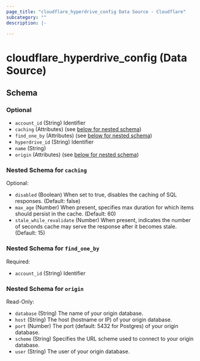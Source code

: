 ```yaml
---
page_title: "cloudflare_hyperdrive_config Data Source - Cloudflare"
subcategory: ""
description: |-
  
---
```


# cloudflare_hyperdrive_config (Data Source)




<!-- schema generated by tfplugindocs -->
## Schema

### Optional

- `account_id` (String) Identifier
- `caching` (Attributes) (see [below for nested schema](#nestedatt--caching))
- `find_one_by` (Attributes) (see [below for nested schema](#nestedatt--find_one_by))
- `hyperdrive_id` (String) Identifier
- `name` (String)
- `origin` (Attributes) (see [below for nested schema](#nestedatt--origin))

<a id="nestedatt--caching"></a>
### Nested Schema for `caching`

Optional:

- `disabled` (Boolean) When set to true, disables the caching of SQL responses. (Default: false)
- `max_age` (Number) When present, specifies max duration for which items should persist in the cache. (Default: 60)
- `stale_while_revalidate` (Number) When present, indicates the number of seconds cache may serve the response after it becomes stale. (Default: 15)


<a id="nestedatt--find_one_by"></a>
### Nested Schema for `find_one_by`

Required:

- `account_id` (String) Identifier


<a id="nestedatt--origin"></a>
### Nested Schema for `origin`

Read-Only:

- `database` (String) The name of your origin database.
- `host` (String) The host (hostname or IP) of your origin database.
- `port` (Number) The port (default: 5432 for Postgres) of your origin database.
- `scheme` (String) Specifies the URL scheme used to connect to your origin database.
- `user` (String) The user of your origin database.



